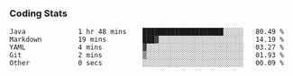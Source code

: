 
### Coding Stats
<!--START_SECTION:waka-->
```text
Java             1 hr 48 mins    ████████████████████░░░░░   80.49 %
Markdown         19 mins         ███▓░░░░░░░░░░░░░░░░░░░░░   14.19 %
YAML             4 mins          ▓░░░░░░░░░░░░░░░░░░░░░░░░   03.27 %
Git              2 mins          ▒░░░░░░░░░░░░░░░░░░░░░░░░   01.93 %
Other            0 secs          ░░░░░░░░░░░░░░░░░░░░░░░░░   00.09 %
```
<!--END_SECTION:waka-->

